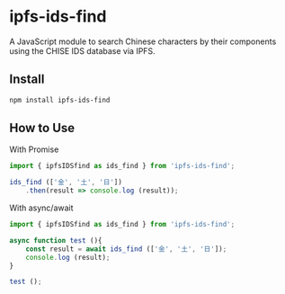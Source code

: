 # ipfs-ids-find

A JavaScript module to search Chinese characters by their components
using the CHISE IDS database via IPFS.


## Install

```bash
npm install ipfs-ids-find
```

## How to Use

With Promise

```js
import { ipfsIDSfind as ids_find } from 'ipfs-ids-find';

ids_find (['金', '土', '日'])
    .then(result => console.log (result));
```


With async/await

```js
import { ipfsIDSfind as ids_find } from 'ipfs-ids-find';

async function test (){
    const result = await ids_find (['金', '土', '日']);
    console.log (result);
}

test ();
```
